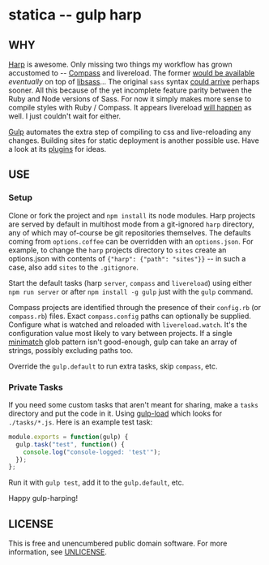 # statica -- gulp harp

## WHY

[Harp](http://harpjs.com) is awesome.  Only missing two things my workflow has grown accustomed to -- [Compass](http://compass-style.org) and livereload.  The former [would be available](https://github.com/hcatlin/libsass/issues/82) *eventually* on top of [libsass](http://libsass.org)...  The original `sass` syntax [could arrive](https://github.com/sintaxi/harp/issues/185) perhaps sooner.  All this because of the yet incomplete feature parity between the Ruby and Node versions of Sass.  For now it simply makes more sense to compile styles with Ruby / Compass.  It appears livereload [will happen](https://github.com/sintaxi/harp/issues/80) as well.  I just couldn't wait for either.

[Gulp](http://gulpjs.com) automates the extra step of compiling to css and live-reloading any changes.  Building sites for static deployment is another possible use.  Have a look at its [plugins](http://gulpjs.com/plugins) for ideas.


## USE

### Setup

Clone or fork the project and `npm install` its node modules.  Harp projects are served by default in multihost mode from a git-ignored `harp` directory, any of which may of-course be git repositories themselves.  The defaults coming from `options.coffee` can be overridden with an `options.json`.  For example, to change the `harp` projects directory to `sites` create an options.json with contents of `{"harp": {"path": "sites"}}` -- in such a case, also add `sites` to the `.gitignore`.

Start the default tasks (harp `server`, `compass` and `livereload`) using either `npm run server` or after `npm install -g gulp` just with the `gulp` command.

Compass projects are identified through the presence of their `config.rb` (or `compass.rb`) files.  Exact `compass.config` paths can optionally be supplied.  Configure what is watched and reloaded with `livereload.watch`.  It's the configuration value most likely to vary between projects.  If a single [minimatch](https://github.com/isaacs/minimatch) glob pattern isn't good-enough, gulp can take an array of strings, possibly excluding paths too.

Override the `gulp.default` to run extra tasks, skip `compass`, etc.

### Private Tasks

If you need some custom tasks that aren't meant for sharing, make a `tasks` directory and put the code in it.  Using [gulp-load](https://github.com/popomore/gulp-load) which looks for `./tasks/*.js`.  Here is an example test task:

```js
module.exports = function(gulp) {
  gulp.task("test", function() {
    console.log("console-logged: 'test'");
  });
};
```

Run it with `gulp test`, add it to the `gulp.default`, etc.


Happy gulp-harping!


## LICENSE

This is free and unencumbered public domain software.
For more information, see [UNLICENSE](http://unlicense.org).
